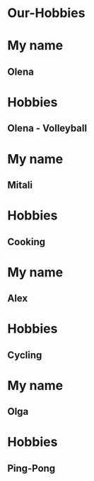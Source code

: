 # Our-Hobbies

# My name
## Olena
# Hobbies
## Olena - Volleyball
# My name
## Mitali
# Hobbies
## Cooking
# My name
## Alex
# Hobbies
## Cycling
# My name
## Olga
# Hobbies
## Ping-Pong

